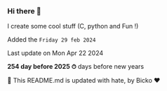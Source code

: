 ### Hi there 👋

I create some cool stuff (C, python and Fun !)

Added the `Friday 29 feb 2024`

Last update on Mon Apr 22 2024

**254 day before 2025 ⏱** days before new years

🤖 This README.md is updated with hate, by Bicko ❤️

